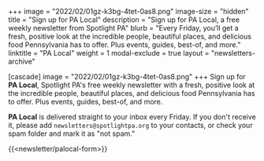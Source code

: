 +++
image = "2022/02/01gz-k3bg-4tet-0as8.png"
image-size = "hidden"
title = "Sign up for PA Local"
description = "Sign up for PA Local, a free weekly newsletter from Spotlight PA"
blurb = "Every Friday, you’ll get a fresh, positive look at the incredible people, beautiful places, and delicious food Pennsylvania has to offer. Plus events, guides, best-of, and more."
linktitle = "PA Local"
weight = 1
modal-exclude = true
layout = "newsletters-archive"

[cascade]
image = "2022/02/01gz-k3bg-4tet-0as8.png"
+++
Sign up for **PA Local**, Spotlight PA's free weekly newsletter with a fresh, positive look at the incredible people, beautiful places, and delicious food Pennsylvania has to offer. Plus events, guides, best-of, and more.

**PA Local** is delivered straight to your inbox every Friday. If you don't receive it, please add `newsletters@spotlightpa.org` to your contacts, or check your spam folder and mark it as "not spam."

{{<newsletter/palocal-form>}}
